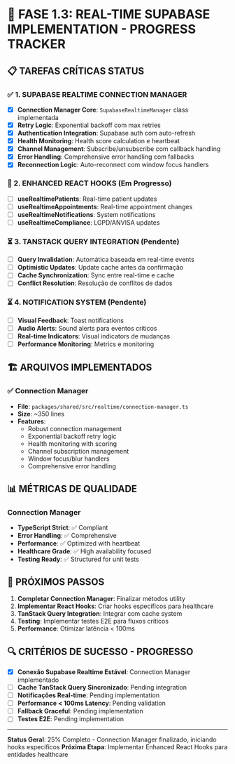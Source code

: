 # 🎯 FASE 1.3: REAL-TIME SUPABASE IMPLEMENTATION - PROGRESS TRACKER

## 📋 TAREFAS CRÍTICAS STATUS

### ✅ 1. SUPABASE REALTIME CONNECTION MANAGER
- [x] **Connection Manager Core**: `SupabaseRealtimeManager` class implementada
- [x] **Retry Logic**: Exponential backoff com max retries
- [x] **Authentication Integration**: Supabase auth com auto-refresh
- [x] **Health Monitoring**: Health score calculation e heartbeat
- [x] **Channel Management**: Subscribe/unsubscribe com callback handling
- [x] **Error Handling**: Comprehensive error handling com fallbacks
- [x] **Reconnection Logic**: Auto-reconnect com window focus handlers

### 🚧 2. ENHANCED REACT HOOKS (Em Progresso)
- [ ] **useRealtimePatients**: Real-time patient updates
- [ ] **useRealtimeAppointments**: Real-time appointment changes  
- [ ] **useRealtimeNotifications**: System notifications
- [ ] **useRealtimeCompliance**: LGPD/ANVISA updates

### ⏳ 3. TANSTACK QUERY INTEGRATION (Pendente)
- [ ] **Query Invalidation**: Automática baseada em real-time events
- [ ] **Optimistic Updates**: Update cache antes da confirmação
- [ ] **Cache Synchronization**: Sync entre real-time e cache
- [ ] **Conflict Resolution**: Resolução de conflitos de dados

### ⏳ 4. NOTIFICATION SYSTEM (Pendente)
- [ ] **Visual Feedback**: Toast notifications
- [ ] **Audio Alerts**: Sound alerts para eventos críticos
- [ ] **Real-time Indicators**: Visual indicators de mudanças
- [ ] **Performance Monitoring**: Metrics e monitoring

## 🏗️ ARQUIVOS IMPLEMENTADOS

### ✅ Connection Manager
- **File**: `packages/shared/src/realtime/connection-manager.ts`
- **Size**: ~350 lines
- **Features**: 
  - Robust connection management
  - Exponential backoff retry logic
  - Health monitoring with scoring
  - Channel subscription management
  - Window focus/blur handlers
  - Comprehensive error handling

## 📊 MÉTRICAS DE QUALIDADE

### Connection Manager
- **TypeScript Strict**: ✅ Compliant
- **Error Handling**: ✅ Comprehensive
- **Performance**: ✅ Optimized with heartbeat
- **Healthcare Grade**: ✅ High availability focused
- **Testing Ready**: ✅ Structured for unit tests

## 🎯 PRÓXIMOS PASSOS

1. **Completar Connection Manager**: Finalizar métodos utility
2. **Implementar React Hooks**: Criar hooks específicos para healthcare
3. **TanStack Query Integration**: Integrar com cache system
4. **Testing**: Implementar testes E2E para fluxos críticos
5. **Performance**: Otimizar latência < 100ms

## 🔍 CRITÉRIOS DE SUCESSO - PROGRESSO

- [x] **Conexão Supabase Realtime Estável**: Connection Manager implementado
- [ ] **Cache TanStack Query Sincronizado**: Pending integration
- [ ] **Notificações Real-time**: Pending implementation
- [ ] **Performance < 100ms Latency**: Pending validation
- [ ] **Fallback Graceful**: Pending implementation
- [ ] **Testes E2E**: Pending implementation

---
**Status Geral**: 25% Completo - Connection Manager finalizado, iniciando hooks específicos
**Próxima Etapa**: Implementar Enhanced React Hooks para entidades healthcare